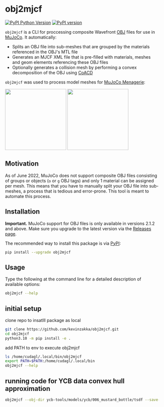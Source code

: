 # obj2mjcf

[![PyPI Python Version][pypi-versions-badge]][pypi]
[![PyPI version][pypi-badge]][pypi]

[pypi-versions-badge]: https://img.shields.io/pypi/pyversions/obj2mjcf
[pypi-badge]: https://badge.fury.io/py/obj2mjcf.svg
[pypi]: https://pypi.org/project/obj2mjcf/

`obj2mjcf` is a CLI for proccessing composite Wavefront [OBJ] files for use in [MuJoCo]. It automatically:

* Splits an OBJ file into sub-meshes that are grouped by the materials referenced in the OBJ's MTL file
* Generates an MJCF XML file that is pre-filled with materials, meshes and geom elements referencing these OBJ files
* Optionally generates a collision mesh by performing a convex decomposition of the OBJ using [CoACD]

`obj2mjcf` was used to process model meshes for [MuJoCo Menagerie]:

<p float="left">
  <img src="https://raw.githubusercontent.com/deepmind/mujoco_menagerie/main/anybotics_anymal_c/anymal_c.png" height="200">
  <img src="https://raw.githubusercontent.com/deepmind/mujoco_menagerie/main/franka_emika_panda/panda.png" height="200">
</p>

## Motivation

As of June 2022, MuJoCo does not support composite OBJ files consisting of groups or objects (`o` or `g` OBJ tags) and only 1 material can be assigned per mesh. This means that you have to manually split your OBJ file into sub-meshes, a process that is tedious and error-prone. This tool is meant to automate this process.

## Installation

**Important.** MuJoCo support for OBJ files is only available in versions 2.1.2 and above. Make sure you upgrade to the latest version via the [Releases page](https://github.com/deepmind/mujoco/releases).

The recommended way to install this package is via [PyPI](https://pypi.org/project/obj2mjcf/):

```bash
pip install --upgrade obj2mjcf
```

## Usage

Type the following at the command line for a detailed description of available options:

```bash
obj2mjcf --help
```

[OBJ]: https://en.wikipedia.org/wiki/Wavefront_.obj_file
[MuJoCo]: https://github.com/deepmind/mujoco
[CoACD]: https://github.com/SarahWeiii/CoACD
[MuJoCo Menagerie]: https://github.com/deepmind/mujoco_menagerie




## initial setup

clone repo to insatlll package as local
```bash
git clone https://github.com/kevinzakka/obj2mjcf.git
cd obj2mjcf
python3.10 -m pip install -e .
```

add PATH to env to execute obj2mjcf

```bash
ls /home/cudagl/.local/bin/obj2mjcf
export PATH=$PATH:/home/cudagl/.local/bin
obj2mjcf --help
```

## running code for YCB data convex hull approximation
```bash
obj2mjcf --obj-dir ycb-tools/models/ycb/006_mustard_bottle/tsdf --save-mjcf --decompose --add-free-joint --coacd-args.preprocess-resolution 50
```
